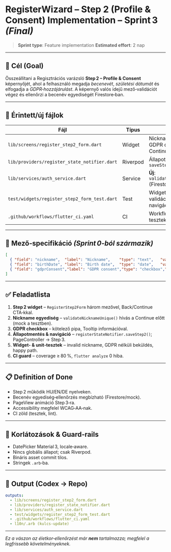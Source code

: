 # RegisterWizard – Step 2 (Profile & Consent) Implementation – Sprint 3 *(Final)*

> **Sprint type**: Feature implementation
> **Estimated effort**: 2 nap

---

## 🎯 Cél (Goal)

Összeállítani a Regisztrációs varázsló **Step 2 – Profile & Consent** képernyőjét, ahol a felhasználó megadja *becenevét*, *születési dátumát* és elfogadja a *GDPR‑hozzájárulást*. A képernyő valós idejű mező‑validációt végez és ellenőrzi a becenév egyediségét Firestore‑ban.

---

## 📂 Érintett/új fájlok

| Fájl                                         | Típus    | Leírás                                                      |
| -------------------------------------------- | -------- | ----------------------------------------------------------- |
| `lib/screens/register_step2_form.dart`       | Widget   | Nickname, DatePicker, GDPR checkbox, Back / Continue gombok |
| `lib/providers/register_state_notifier.dart` | Riverpod | Állapot frissítés `saveStep2()`                             |
| `lib/services/auth_service.dart`             | Service  | **Új**: `validateNicknameUnique()` (Firestore query)        |
| `test/widgets/register_step2_form_test.dart` | Test     | Widget‑tesztek validációkra és navigációra                  |
| `.github/workflows/flutter_ci.yaml`          | CI       | Workflow‑bővítés az új tesztekhez                           |

---

## 📑 Mező‑specifikáció *(Sprint 0-ból származik)*

```json
[
  { "field": "nickname",  "label": "Nickname",    "type": "text",   "validation": "required, 3-20 chars, unique" },
  { "field": "birthDate", "label": "Birth date",  "type": "date",   "validation": "required, valid date" },
  { "field": "gdprConsent","label": "GDPR consent","type": "checkbox","validation": "required, must be true" }
]
```

---

## ✅ Feladatlista

1. **Step 2 widget** – `RegisterStep2Form` három mezővel, Back/Continue CTA‑kkal.
2. **Nickname egyediség** – `validateNicknameUnique()` hívás a Continue előtt (mock a tesztben).
3. **GDPR checkbox** – kötelező pipa, Tooltip információval.
4. **Állapotmentés & navigáció** – `registerStateNotifier.saveStep2()`; PageController → Step 3.
5. **Widget‑ & unit‑tesztek** – invalid nickname, GDPR nélküli beküldés, happy path.
6. **CI guard** – coverage ≥ 80 %, `flutter analyze` 0 hiba.

---

## 📋 Definition of Done

* Step 2 működik HU/EN/DE nyelveken.
* Becenév egyediség‑ellenőrzés megbízható (Firestore/mock).
* PageView animáció Step 3‑ra.
* Accessibility megfelel WCAG‑AA‑nak.
* CI zöld (tesztek, lint).

---

## 🚧 Korlátozások & Guard‑rails

* DatePicker Material 3, locale‑aware.
* Nincs globális állapot; csak Riverpod.
* Bináris asset commit tilos.
* Stringek `.arb`‑ba.

---

## 🔄 Output (Codex → Repo)

```yaml
outputs:
  - lib/screens/register_step2_form.dart
  - lib/providers/register_state_notifier.dart
  - lib/services/auth_service.dart
  - test/widgets/register_step2_form_test.dart
  - .github/workflows/flutter_ci.yaml
  - l10n/.arb (kulcs‑update)
```

---

*Ez a vászon az életkor‑ellenőrzést már **nem** tartalmazza; megfelel a legfrissebb követelményeknek.*
